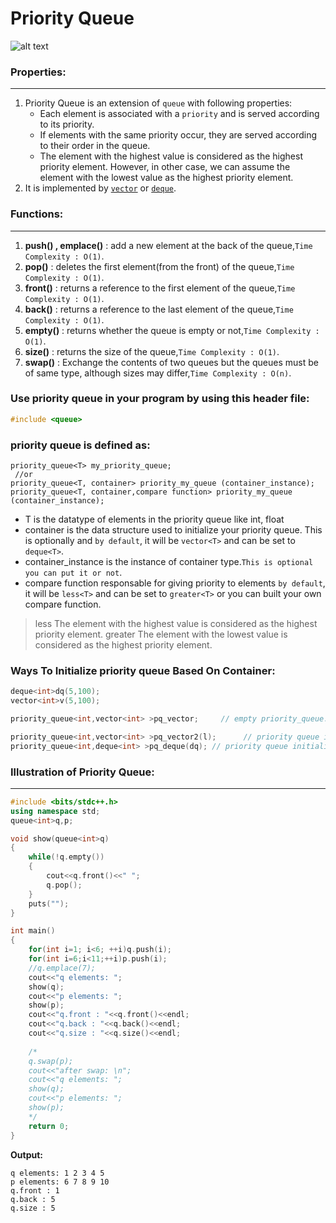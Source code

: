 # Priority Queue

![alt text](https://cdn.programiz.com/sites/tutorial2program/files/Introduction.png)


### Properties:
***
1. Priority Queue is an extension of `queue` with following properties:
   * Each element is associated with a `priority` and is served according to its priority.
   * If elements with the same priority occur, they are served according to their order in the queue.
   * The element with the highest value is considered as the highest priority element. However, in other case, we can assume the element with the lowest value as the highest priority element.
2. It is implemented by [`vector`](https://github.com/ahmedmohamedsakr/Competitive-Programming/blob/mine/STL/Sequence%20Containers/Vector.md) or [`deque`](https://github.com/ahmedmohamedsakr/Competitive-Programming/blob/mine/STL/Sequence%20Containers/Deque.md).

### Functions:
***
1. **push() , emplace()** : add a new element at the back of the queue,`Time Complexity : O(1)`.
2. **pop()** : deletes the first element(from the front) of the queue,`Time Complexity : O(1)`.
3. **front()** :  returns a reference to the first element of the queue,`Time Complexity : O(1)`.
4. **back()** :  returns a reference to the last element of the queue,`Time Complexity : O(1)`.
5. **empty()** : returns whether the queue is empty or not,`Time Complexity : O(1)`.
6. **size()** : returns the size of the queue,`Time Complexity : O(1)`.
7. **swap()** : Exchange the contents of two queues but the queues must be of same type, although sizes may differ,`Time Complexity : O(n)`.


### Use priority queue in your program by using this header file:
```cpp
#include <queue>
```

### priority queue is defined as:
```
priority_queue<T> my_priority_queue;
 //or
priority_queue<T, container> priority_my_queue (container_instance);
priority_queue<T, container,compare function> priority_my_queue (container_instance);
```
* T is the datatype of elements in the priority queue like int, float
* container is the data structure used to initialize your priority queue. This is optionally and `by default`, it will be `vector<T>` and can be set to `deque<T>`.
* container_instance is the instance of container type.`This is optional you can put it or not`.
* compare function responsable for giving priority to elements `by default`, it will be `less<T>` and can be set to `greater<T>` or you can built your own compare function.

> less<T> The element with the highest value is considered as the highest priority element.
> greater<T> The element with the lowest value is considered as the highest priority element.

### Ways To Initialize priority queue Based On Container:
```cpp
deque<int>dq(5,100);
vector<int>v(5,100);

priority_queue<int,vector<int> >pq_vector;     // empty priority_queue.

priority_queue<int,vector<int> >pq_vector2(l);      // priority queue initialized to copy of vector.
priority_queue<int,deque<int> >pq_deque(dq); // priority queue initialized to copy of deque.
```

### Illustration of Priority Queue:
***
```cpp
#include <bits/stdc++.h>
using namespace std;
queue<int>q,p;

void show(queue<int>q)
{
    while(!q.empty())
    {
        cout<<q.front()<<" ";
        q.pop();
    }
    puts("");
}

int main()
{
    for(int i=1; i<6; ++i)q.push(i);
    for(int i=6;i<11;++i)p.push(i);
    //q.emplace(7);
    cout<<"q elements: ";
    show(q);
    cout<<"p elements: ";
    show(p);
    cout<<"q.front : "<<q.front()<<endl;
    cout<<"q.back : "<<q.back()<<endl;
    cout<<"q.size : "<<q.size()<<endl;
    
    /*
    q.swap(p);
    cout<<"after swap: \n";
    cout<<"q elements: ";
    show(q);
    cout<<"p elements: ";
    show(p);
    */
    return 0;
}

```

**Output:**
```
q elements: 1 2 3 4 5
p elements: 6 7 8 9 10
q.front : 1
q.back : 5
q.size : 5
```

